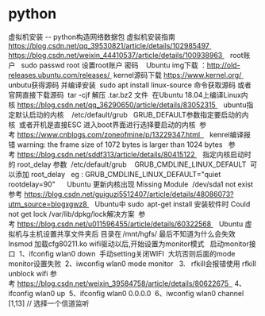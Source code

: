 # python
虚拟机安装 -- python构造网络数据包 
虚拟机安装指南  
https://blog.csdn.net/qq_39530821/article/details/102985497 
https://blog.csdn.net/weixin_44410537/article/details/100938963 
 
root账户  
sudo passwd root 设置root账户 密码 
 
Ubuntu img下载 ：http://old-releases.ubuntu.com/releases/ 
kernel源码下载 https://www.kernel.org/ 
 
unbutu获得源码 并编译安装 
sudo apt install linux-source 命令获取源码 或者官网直接下载源码 
tar -cjf 解压 .tar.bz2 文件 
在Ubuntu 18.04上编译Linux内核 https://blog.csdn.net/qq_36290650/article/details/83052315 
 
ubuntu指定默认启动的内核   
/etc/default/grub   GRUB_DEFAULT参数指定要启动的内核  或者开机是直接ESC 进入boot界面进行选择要启动的内核 
参考 https://www.cnblogs.com/zoneofmine/p/13229347.html  
 
kenrel编译报错 warning: the frame size of 1072 bytes is larger than 1024 bytes  
参考 https://blog.csdn.net/sddf313/article/details/80415122 
 
指定内核启动时的 root_delay 参数 
/etc/default/grub    GRUB_CMDLINE_LINUX_DEFAULT  可以添加 root_delay  
eg : GRUB_CMDLINE_LINUX_DEFAULT="quiet rootdelay=90" 
 
 
Ubuntu 更新内核出现 Missing Module  /dev/sda1 not exist  
参考 https://blog.csdn.net/guiguzi5512407/article/details/48086073?utm_source=blogxgwz8 
 
Ubuntu中 sudo  apt-get install 安装软件时 Could not get lock /var/lib/dpkg/lock解决方案 
参考 https://blog.csdn.net/u011596455/article/details/60322568 
 
Ubuntu 虚拟机与主机设置共享文件夹后 目录在 /mnt/hgfs/ 最后不知道为什么会失效 
 
Insmod 加载cfg80211.ko wifi驱动以后,开始设置为monitor模式  
启动monitor接口 
1、ifconfig wlan0 down  手动setting关闭WIFI  大坑否则后面的mode monitor设置失败 
2、iwconfig wlan0 mode monitor  
3.   rfkill会报错使用 rfkill unblock wifi 参考 https://blog.csdn.net/weixin_39584758/article/details/80622675  
4、ifconfig wlan0 up 
5、ifconfig wlan0 0.0.0.0 
6、iwconfig wlan0 channel [1,13] // 选择一个信道监听
